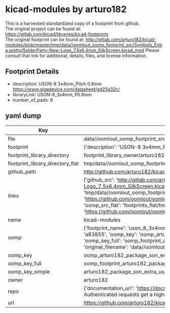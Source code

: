 # kicad-modules by arturo182  
This is a harvested standardized copy of a footprint from github.  
The original project can be found at:  
https://gitlab.com/kicad/libraries/kicad-footprints  
The original footprint can be found at:
http://gitlab.com/arturo182/kicad-modules/blob/master/tmp/data//oomlout_oomp_footprint_src/Symbols_Extra.pretty/SolderParty-New-Logo_7.5x6.4mm_SilkScreen.kicad_mod
Please consult that link for additional, details, files, and license information.  
## Footprint Details
* description: USON-8 3x4mm_Pitch 0.8mm https://www.gigadevice.com/datasheet/gd25q32c/  
* libraryLink: USON-8_3x4mm_P0.8mm  
* number_of_pads: 8  
## yaml dump  
| Key | Value |  
| --- | --- |  
| file | data//oomlout_oomp_footprint_src/kicad-modules/Package_SON_Extra.pretty/USON-8_3x4mm_P0.8mm.kicad_mod |  
| footprint | {'description': 'USON-8 3x4mm_Pitch 0.8mm https://www.gigadevice.com/datasheet/gd25q32c/', 'libraryLink': 'USON-8_3x4mm_P0.8mm', 'number_of_pads': 8} |  
| footprint_library_directory | footprint_library_owner/arturo182_kicad-modules |  
| footprint_library_directory_flat | tmp/data//oomlout_oomp_footprint_src/footprints_flat/arturo182_package_son_extra_uson_8_3x4mm_p0_8mm/working |  
| github_path | http://github.com/arturo182/kicad-modules/blob/master/tmp/data//oomlout_oomp_footprint_src/Package_SON_Extra.pretty/USON-8_3x4mm_P0.8mm.kicad_mod |  
| links | {'github_src': 'http://gitlab.com/arturo182/kicad-modules/blob/master/tmp/data//oomlout_oomp_footprint_src/Symbols_Extra.pretty/SolderParty-New-Logo_7.5x6.4mm_SilkScreen.kicad_mod', 'github_src_repo': 'https://gitlab.com/kicad/libraries/kicad-footprints', 'oomp_bot': 'tmp/data//oomlout_oomp_footprint_src/footprints/arturo182_package_son_extra_uson_8_3x4mm_p0_8mm/working', 'oomp_bot_github': 'https://github.com/oomlout/oomlout_oomp_footprint_bot/tree/main/tmp/data//oomlout_oomp_footprint_src/footprints/arturo182_package_son_extra_uson_8_3x4mm_p0_8mm/working', 'oomp_src_flat': 'footprints_flat/tmp/data//oomlout_oomp_footprint_src/footprints_flat/arturo182_package_son_extra_uson_8_3x4mm_p0_8mm/working', 'oomp_src_flat_github': 'https://github.com/oomlout/oomlout_oomp_footprint_src/tree/main/tmp/data//oomlout_oomp_footprint_src/footprints_flat/arturo182_package_son_extra_uson_8_3x4mm_p0_8mm/working'} |  
| name | kicad-modules |  
| oomp | {'footprint_name': 'uson_8_3x4mm_p0_8mm', 'library_name': 'package_son_extra', 'md5': 'a83855df4fb4b349c584b261edc64d4f', 'md5_10': 'a83855df4f', 'md5_5': 'a8385', 'md5_6': 'a83855', 'oomp_key': 'oomp_arturo182_package_son_extra_uson_8_3x4mm_p0_8mm', 'oomp_key_extra': 'oomp_footprint_arturo182_package_son_extra_uson_8_3x4mm_p0_8mm', 'oomp_key_full': 'oomp_footprint_arturo182_package_son_extra_uson_8_3x4mm_p0_8mm_a83855', 'oomp_key_simple': 'arturo182_package_son_extra_uson_8_3x4mm_p0_8mm', 'original_filename': 'data//oomlout_oomp_footprint_src/kicad-modules/Package_SON_Extra.pretty/USON-8_3x4mm_P0.8mm.kicad_mod', 'owner_name': 'arturo182'} |  
| oomp_key | oomp_arturo182_package_son_extra_uson_8_3x4mm_p0_8mm |  
| oomp_key_full | oomp_footprint_arturo182_package_son_extra_uson_8_3x4mm_p0_8mm |  
| oomp_key_simple | arturo182_package_son_extra_uson_8_3x4mm_p0_8mm |  
| owner | arturo182 |  
| repo | {'documentation_url': 'https://docs.github.com/rest/overview/resources-in-the-rest-api#rate-limiting', 'message': "API rate limit exceeded for 84.66.142.224. (But here's the good news: Authenticated requests get a higher rate limit. Check out the documentation for more details.)"} |  
| url | https://github.com/arturo182/kicad-modules |  


